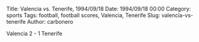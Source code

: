 Title: Valencia vs. Tenerife, 1994/09/18
Date: 1994/09/18 00:00
Category: sports
Tags: football, football scores, Valencia, Tenerife
Slug: valencia-vs-tenerife
Author: carbonero


Valencia 2 - 1 Tenerife
